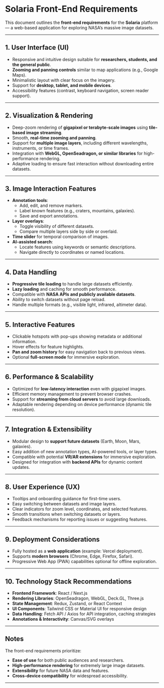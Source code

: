 # Solaria Front-End Requirements

This document outlines the **front-end requirements** for the **Solaria** platform — a web-based application for exploring NASA’s massive image datasets.

---

## 1. User Interface (UI)

- Responsive and intuitive design suitable for **researchers, students, and the general public**.
- **Zooming and panning controls** similar to map applications (e.g., Google Maps).
- Minimalistic layout with clear focus on the imagery.
- Support for **desktop, tablet, and mobile devices**.
- Accessibility features (contrast, keyboard navigation, screen reader support).

---

## 2. Visualization & Rendering

- Deep-zoom rendering of **gigapixel or terabyte-scale images** using **tile-based image streaming**.
- Smooth, **real-time zooming and panning**.
- Support for **multiple image layers**, including different wavelengths, instruments, or time frames.
- Integration with **WebGL, OpenSeadragon, or similar libraries** for high-performance rendering.
- Adaptive loading to ensure fast interaction without downloading entire datasets.

---

## 3. Image Interaction Features

- **Annotation tools**:
  - Add, edit, and remove markers.
  - Label known features (e.g., craters, mountains, galaxies).
  - Save and export annotations.
- **Layer overlays**:
  - Toggle visibility of different datasets.
  - Compare multiple layers side by side or overlaid.
- **Time slider** for temporal comparison of images.
- **AI-assisted search**:
  - Locate features using keywords or semantic descriptions.
  - Navigate directly to coordinates or named locations.

---

## 4. Data Handling

- **Progressive tile loading** to handle large datasets efficiently.
- **Lazy loading** and caching for smooth performance.
- Compatible with **NASA APIs and publicly available datasets**.
- Ability to switch datasets without page reload.
- Handle multiple formats (e.g., visible light, infrared, altimeter data).

---

## 5. Interactive Features

- Clickable hotspots with pop-ups showing metadata or additional information.
- Hover effects for feature highlights.
- **Pan and zoom history** for easy navigation back to previous views.
- Optional **full-screen mode** for immersive exploration.

---

## 6. Performance & Scalability

- Optimized for **low-latency interaction** even with gigapixel images.
- Efficient memory management to prevent browser crashes.
- Support for **streaming from cloud servers** to avoid large downloads.
- Adaptable rendering depending on device performance (dynamic tile resolution).

---

## 7. Integration & Extensibility

- Modular design to **support future datasets** (Earth, Moon, Mars, galaxies).
- Easy addition of new annotation types, AI-powered tools, or layer types.
- Compatible with potential **VR/AR extensions** for immersive exploration.
- Designed for integration with **backend APIs** for dynamic content updates.

---

## 8. User Experience (UX)

- Tooltips and onboarding guidance for first-time users.
- Easy switching between datasets and image layers.
- Clear indicators for zoom level, coordinates, and selected features.
- Smooth transitions when switching datasets or layers.
- Feedback mechanisms for reporting issues or suggesting features.

---

## 9. Deployment Considerations

- Fully hosted as a **web application** (example: Vercel deployment).
- Supports **modern browsers** (Chrome, Edge, Firefox, Safari).
- Progressive Web App (PWA) capabilities optional for offline exploration.

---

## 10. Technology Stack Recommendations

- **Frontend Framework**: React / Next.js
- **Rendering Libraries**: OpenSeadragon, WebGL, Deck.GL, Three.js
- **State Management**: Redux, Zustand, or React Context
- **UI Components**: Tailwind CSS or Material UI for responsive design
- **Data Handling**: Fetch API / Axios for API integration, caching strategies
- **Annotations & Interactivity**: Canvas/SVG overlays

---

## Notes

The front-end requirements prioritize:

- **Ease of use** for both public audiences and researchers.
- **High-performance rendering** for extremely large image datasets.
- **Extensibility** for future NASA data and features.
- **Cross-device compatibility** for widespread accessibility.

---

